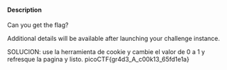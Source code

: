 #### Description

Can you get the flag?

Additional details will be available after launching your challenge instance.

SOLUCION:
use la herramienta de cookie y cambie el valor de 0 a 1 y refresque la pagina y listo.
picoCTF{gr4d3_A_c00k13_65fd1e1a}